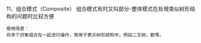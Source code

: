 11、组合模式（Composite）
组合模式有时又叫部分-整体模式在处理类似树形结构的问题时比较方便
```
使用场景：
将多个对象组合在一起进行操作，常用于表示树形结构中，例如二叉树，数等。
```
